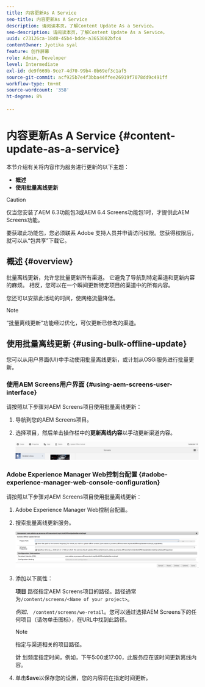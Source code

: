 ```yaml
---
title: 内容更新As A Service
seo-title: 内容更新As A Service
description: 请阅读本页，了解Content Update As a Service。
seo-description: 请阅读本页，了解Content Update As a Service。
uuid: c73126ca-18d0-45b4-bdde-a3653082bfc4
contentOwner: Jyotika syal
feature: 创作屏幕
role: Admin, Developer
level: Intermediate
exl-id: de9f669b-9ce7-4d70-99b4-0b69ef3c1af5
source-git-commit: acf925b7e4f3bba44ffee26919f7078dd9c491ff
workflow-type: tm+mt
source-wordcount: '358'
ht-degree: 8%

---
```


# 内容更新As A Service {#content-update-as-a-service}

本节介绍有关将内容作为服务进行更新的以下主题：

* **概述**
* **使用批量离线更新**

>[!CAUTION]
>
>仅当您安装了AEM 6.3功能包3或AEM 6.4 Screens功能包1时，才提供此AEM Screens功能。
>
>要获取此功能包，您必须联系 Adobe 支持人员并申请访问权限。您获得权限后，就可以从“包共享”下载它。

## 概述 {#overview}

批量离线更新，允许您批量更新所有渠道。 它避免了导航到特定渠道和更新内容的麻烦。 相反，您可以在一个瞬间更新特定项目的渠道中的所有内容。

您还可以安排此活动的时间，使网络流量降低。

>[!NOTE]
>
>“批量离线更新”功能经过优化，可仅更新已修改的渠道。

## 使用批量离线更新 {#using-bulk-offline-update}

您可以从用户界面(UI)中手动使用批量离线更新，或计划从OSGi服务进行批量更新。

### 使用AEM Screens用户界面 {#using-aem-screens-user-interface}

请按照以下步骤对AEM Screens项目使用批量离线更新：

1. 导航到您的AEM Screens项目。
1. 选择项目，然后单击操作栏中的&#x200B;**更新离线内容**&#x200B;以手动更新渠道内容。

   ![screen_shot_2018-04-24at122256pm](assets/screen_shot_2018-04-24at122256pm.png)

### Adobe Experience Manager Web控制台配置 {#adobe-experience-manager-web-console-configuration}

请按照以下步骤对AEM Screens项目使用批量离线更新：

1. Adobe Experience Manager Web控制台配置。
1. 搜索批量离线更新服务。

   ![screen_shot_2018-04-24at121428pm](assets/screen_shot_2018-04-24at121428pm.png)

1. 添加以下属性：

   **项目** 路径指定AEM Screens项目的路径。路径通常为`/content/screens/<Name of your project>`。

   *例如*、  `/content/screens/we-retail`。您可以通过选择AEM Screens下的任何项目（请勿单击图标），在URL中找到此路径。

   >[!NOTE]
   >
   >指定与渠道相关的项目路径。

   **计** 划频度指定时间，例如，下午5:00或17:00，此服务应在该时间更新离线内容。

1. 单击&#x200B;**Save**&#x200B;以保存您的设置，您的内容将在指定时间更新。
